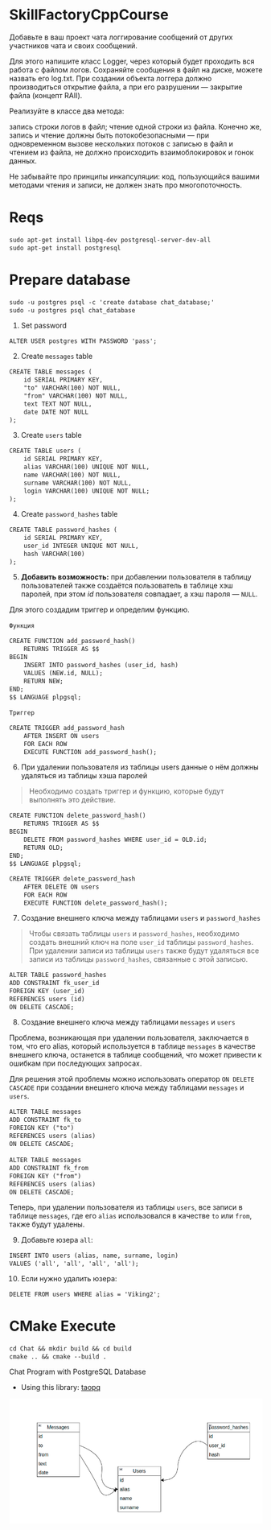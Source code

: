 # SkillFactoryCppCourse

Добавьте в ваш проект чата логгирование сообщений от других участников чата и своих сообщений.

Для этого напишите класс Logger, через который будет проходить вся работа с файлом логов. Сохраняйте сообщения в файл на диске, можете назвать его log.txt. При создании объекта логгера должно производиться открытие файла, а при его разрушении — закрытие файла (концепт RAII).

Реализуйте в классе два метода:

запись строки логов в файл;
чтение одной строки из файла.
Конечно же, запись и чтение должны быть потокобезопасными — при одновременном вызове нескольких потоков с записью в файл и чтением из файла, не должно происходить взаимоблокировок и гонок данных.

Не забывайте про принципы инкапсуляции: код, пользующийся вашими методами чтения и записи, не должен знать про многопоточность.

# Reqs
```
sudo apt-get install libpq-dev postgresql-server-dev-all
sudo apt-get install postgresql
```

# Prepare database
```
sudo -u postgres psql -c 'create database chat_database;'
sudo -u postgres psql chat_database
```
1. Set password
```
ALTER USER postgres WITH PASSWORD 'pass';
```
2. Create `messages` table
```
CREATE TABLE messages (
    id SERIAL PRIMARY KEY,
    "to" VARCHAR(100) NOT NULL,
    "from" VARCHAR(100) NOT NULL,
    text TEXT NOT NULL,
    date DATE NOT NULL
);
```
3. Create `users` table
```
CREATE TABLE users (
    id SERIAL PRIMARY KEY,
    alias VARCHAR(100) UNIQUE NOT NULL,
    name VARCHAR(100) NOT NULL,
    surname VARCHAR(100) NOT NULL,
    login VARCHAR(100) UNIQUE NOT NULL;
);
```
4. Create `password_hashes` table
```
CREATE TABLE password_hashes (
    id SERIAL PRIMARY KEY,
    user_id INTEGER UNIQUE NOT NULL,
    hash VARCHAR(100)
);
```
5. **Добавить возможность:** при добавлении пользователя в таблицу пользователей также создаётся пользователь в таблице хэш паролей, при этом _id_ пользователя совпадает, а хэш пароля — `NULL`.

Для этого создадим триггер и определим функцию.

`Функция`
```
CREATE FUNCTION add_password_hash()
    RETURNS TRIGGER AS $$
BEGIN
    INSERT INTO password_hashes (user_id, hash)
    VALUES (NEW.id, NULL);
    RETURN NEW;
END;
$$ LANGUAGE plpgsql;
```
`Триггер`
```
CREATE TRIGGER add_password_hash
    AFTER INSERT ON users
    FOR EACH ROW
    EXECUTE FUNCTION add_password_hash();
```
6. При удалении пользователя из таблицы users данные о нём должны удаляться из таблицы хэша паролей

> Необходимо создать триггер и функцию, которые будут выполнять это действие.

```
CREATE FUNCTION delete_password_hash()
    RETURNS TRIGGER AS $$
BEGIN
    DELETE FROM password_hashes WHERE user_id = OLD.id;
    RETURN OLD;
END;
$$ LANGUAGE plpgsql;
```
```
CREATE TRIGGER delete_password_hash
    AFTER DELETE ON users
    FOR EACH ROW
    EXECUTE FUNCTION delete_password_hash();
```

7.  Создание внешнего ключа между таблицами `users` и `password_hashes`

> Чтобы связать таблицы `users` и `password_hashes`, необходимо создать внешний ключ на поле `user_id` таблицы `password_hashes`. При удалении записи из таблицы `users` также будут удаляться все записи из таблицы `password_hashes`, связанные с этой записью.

```
ALTER TABLE password_hashes
ADD CONSTRAINT fk_user_id
FOREIGN KEY (user_id)
REFERENCES users (id)
ON DELETE CASCADE;
```

8.  Создание внешнего ключа между таблицами `messages` и `users`

Проблема, возникающая при удалении пользователя, заключается в том, что его alias, который используется в таблице `messages` в качестве внешнего ключа, останется в таблице сообщений, что может привести к ошибкам при последующих запросах.

Для решения этой проблемы можно использовать оператор `ON DELETE CASCADE` при создании внешнего ключа между таблицами `messages` и `users`.


```
ALTER TABLE messages
ADD CONSTRAINT fk_to
FOREIGN KEY ("to")
REFERENCES users (alias)
ON DELETE CASCADE;

ALTER TABLE messages
ADD CONSTRAINT fk_from
FOREIGN KEY ("from")
REFERENCES users (alias)
ON DELETE CASCADE;
```

Теперь, при удалении пользователя из таблицы `users`, все записи в таблице `messages`, где его `alias` использовался в качестве `to` или `from`, также будут удалены.

9. Добавьте юзера `all`:
```
INSERT INTO users (alias, name, surname, login)
VALUES ('all', 'all', 'all', 'all');
```

10. Если нужно удалить юзера:
```
DELETE FROM users WHERE alias = 'Viking2';
```

# CMake Execute
```
cd Chat && mkdir build && cd build
cmake .. && cmake --build .
```

Chat Program with PostgreSQL Database

* Using this library: [taopq](https://github.com/taocpp/taopq)

![Structure of database](Chat/database.png)